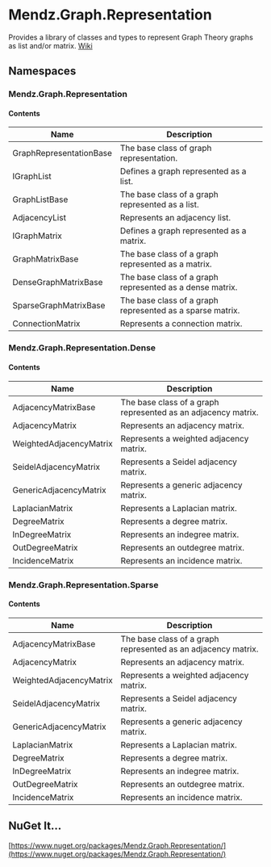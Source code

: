# Mendz.Graph.Representation
Provides a library of classes and types to represent Graph Theory graphs as list and/or matrix. [Wiki](https://github.com/etmendz/Mendz.Graph.Representation/wiki)
## Namespaces
### Mendz.Graph.Representation
#### Contents
Name | Description
---- | -----------
GraphRepresentationBase | The base class of graph representation.
IGraphList | Defines a graph represented as a list.
GraphListBase | The base class of a graph represented as a list.
AdjacencyList | Represents an adjacency list.
IGraphMatrix | Defines a graph represented as a matrix.
GraphMatrixBase | The base class of a graph represented as a matrix.
DenseGraphMatrixBase | The base class of a graph represented as a dense matrix.
SparseGraphMatrixBase | The base class of a graph represented as a sparse matrix.
ConnectionMatrix | Represents a connection matrix.
### Mendz.Graph.Representation.Dense
#### Contents
Name | Description
---- | -----------
AdjacencyMatrixBase | The base class of a graph represented as an adjacency matrix.
AdjacencyMatrix | Represents an adjacency matrix.
WeightedAdjacencyMatrix | Represents a weighted adjacency matrix.
SeidelAdjacencyMatrix | Represents a Seidel adjacency matrix.
GenericAdjacencyMatrix | Represents a generic adjacency matrix.
LaplacianMatrix | Represents a Laplacian matrix.
DegreeMatrix | Represents a degree matrix.
InDegreeMatrix | Represents an indegree matrix.
OutDegreeMatrix | Represents an outdegree matrix.
IncidenceMatrix | Represents an incidence matrix.
### Mendz.Graph.Representation.Sparse
#### Contents
Name | Description
---- | -----------
AdjacencyMatrixBase | The base class of a graph represented as an adjacency matrix.
AdjacencyMatrix | Represents an adjacency matrix.
WeightedAdjacencyMatrix | Represents a weighted adjacency matrix.
SeidelAdjacencyMatrix | Represents a Seidel adjacency matrix.
GenericAdjacencyMatrix | Represents a generic adjacency matrix.
LaplacianMatrix | Represents a Laplacian matrix.
DegreeMatrix | Represents a degree matrix.
InDegreeMatrix | Represents an indegree matrix.
OutDegreeMatrix | Represents an outdegree matrix.
IncidenceMatrix | Represents an incidence matrix.
## NuGet It...
[https://www.nuget.org/packages/Mendz.Graph.Representation/](https://www.nuget.org/packages/Mendz.Graph.Representation/)
